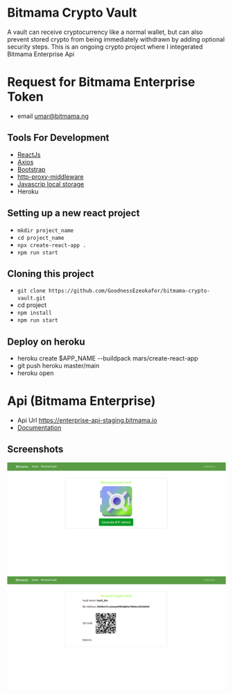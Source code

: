 # Bitmama Crypto Vault
A vault can receive cryptocurrency like a normal wallet, but can also prevent stored crypto from being immediately withdrawn by adding optional security steps.
This is an ongoing crypto project where I integerated Bitmama Enterprise Api

# Request for Bitmama Enterprise Token
* email umar@bitmama.ng
## Tools For Development
* [ReactJs](https://reactjs.org/)
* [Axios](https://www.npmjs.com/package/axios)
* [Bootstrap](https://getbootstrap.com/)
* [http-proxy-middleware](https://www.npmjs.com/package/http-proxy-middleware)
* [Javascrip local storage](https://developer.mozilla.org/en-US/docs/Web/API/Window/localStorage)
* Heroku
## Setting up a new react project
* ``` mkdir project_name ```
* ``` cd project_name ```
* ``` npx create-react-app . ```
* ``` npm run start ```

## Cloning this project
* ``` git clone https://github.com/GoodnessEzeokafor/bitmama-crypto-vault.git ```
* cd project
* ``` npm install ```
* ``` npm run start ```

## Deploy on heroku
* heroku create $APP_NAME --buildpack mars/create-react-app
* git push heroku master/main
* heroku open
# Api (Bitmama Enterprise)
* Api Url https://enterprise-api-staging.bitmama.io
* [Documentation](http://developers.bitmama.io/)


## Screenshots
![Screenshot 1](/public/img/bitmamamMeetup.png)
![Screenshot 2](/public/img/bitmamaMeetup2.png)

<!-- heroku git:remote -a bitmama-vault -->
